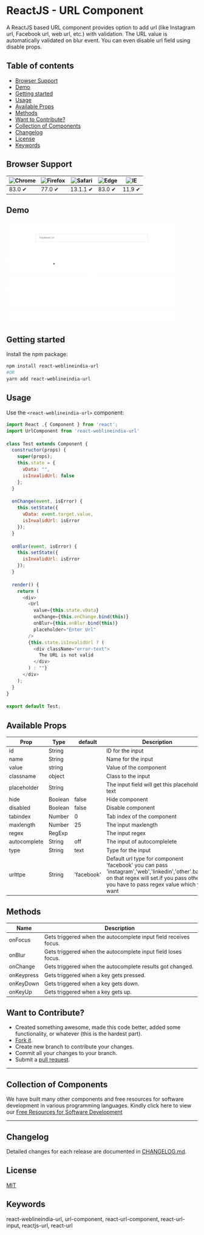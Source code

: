 # ReactJS - URL Component

A ReactJS based URL component provides option to add url (like Instagram url, Facebook url, web url, etc.) with validation. The URL value is automatically validated on blur event. You can even disable url field using disable props.

## Table of contents

- [Browser Support](#browser-support)
- [Demo](#demo)
- [Getting started](#getting-started)
- [Usage](#usage)
- [Available Props](#available-props)
- [Methods](#methods)
- [Want to Contribute?](#want-to-contribute)
- [Collection of Components](#collection-of-components)
- [Changelog](#changelog)
- [License](#license)
- [Keywords](#Keywords)

## Browser Support

| ![Chrome](https://raw.github.com/alrra/browser-logos/master/src/chrome/chrome_48x48.png) | ![Firefox](https://raw.github.com/alrra/browser-logos/master/src/firefox/firefox_48x48.png) | ![Safari](https://raw.github.com/alrra/browser-logos/master/src/safari/safari_48x48.png) | ![Edge](https://raw.github.com/alrra/browser-logos/master/src/edge/edge_48x48.png) | ![IE](https://raw.github.com/alrra/browser-logos/master/src/archive/internet-explorer_9-11/internet-explorer_9-11_48x48.png) |
| ---------------------------------------------------------------------------------------- | ------------------------------------------------------------------------------------------- | ---------------------------------------------------------------------------------------- | ---------------------------------------------------------------------------------- | ---------------------------------------------------------------------------------------------------------------------------- |
| 83.0 ✔                                                                                   | 77.0 ✔                                                                                      | 13.1.1 ✔                                                                                 | 83.0 ✔                                                                             | 11.9 ✔                                                                                                                       |

## Demo

[![](url.gif)](https://github.com/weblineindia/ReactJS-URL-Component/url.gif)

## Getting started

Install the npm package:

```bash
npm install react-weblineindia-url
#OR
yarn add react-weblineindia-url
```

## Usage

Use the `<react-weblineindia-url>` component:

```js
import React ,{ Component } from 'react';
import UrlComponent from 'react-weblineindia-url'

class Test extends Component {
  constructor(props) {
    super(props);
    this.state = {
      vData: "",
      isInvalidUrl: false
    };
  }

  onChange(event, isError) {
    this.setState({
      vData: event.target.value,
      isInvalidUrl: isError
    });
  }

  onBlur(event, isError) {
    this.setState({
      isInvalidUrl: isError
    });
  }

  render() {
    return (
      <div>
        <Url
          value={this.state.vData}
          onChange={this.onChange.bind(this)}
          onBlur={this.onBlur.bind(this)}
          placeholder="Enter Url"
        />
        {this.state.isInvalidUrl ? (
          <div className="error-text">
            The URL is not valid
          </div>
        ) : ""}
      </div>
    );
  }
}

export default Test;
```

## Available Props

| Prop           | Type    | default       | Description                                    |
| -------------- | ------- | -----------   | ---------------------------------------------- |
| id           | String    |               | ID for the input                               |
| name         | String    |               | Name for the input                             |
| value        | string    |               | Value of the component                         |
| classname    | object    |               | Class to the input                             |
| placeholder  | String    |               | The input field will get this placeholder text |
| hide         | Boolean   | false         | Hide component                                 |
| disabled     | Boolean   | false         | Disable component                              |
| tabindex     | Number    | 0             | Tab index of the component                     |
| maxlength    | Number    | 25            | The input maxlength                            |
| regex        | RegExp    |               | The input regex                                |
| autocomplete | String    | off           | The input of autocomplelete                    |
| type         | String    | text          | Type for the input                             |
| urlttpe      | String    | 'facebook'    | Default url type for component 'facebook' you can pass 'instagram','web','linkedin','other'.based on that regex will set.if you pass other you have to pass regex value which you want |

## Methods

| Name     | Description                                                      |
| -------- | ---------------------------------------------------------------- |
| onFocus    | Gets triggered when the autocomplete input field receives focus. |
| onBlur     | Gets triggered when the autocomplete input field loses focus.    |
| onChange   | Gets triggered when the autocomplete results got changed.        |
| onKeypress | Gets triggered when a key gets pressed.                          |
| onKeyDown  | Gets triggered when a key gets down.                             |
| onKeyUp    | Gets triggered when a key gets up.                               |

## Want to Contribute?

- Created something awesome, made this code better, added some functionality, or whatever (this is the hardest part).
- [Fork it](http://help.github.com/forking/).
- Create new branch to contribute your changes.
- Commit all your changes to your branch.
- Submit a [pull request](http://help.github.com/pull-requests/).

---

## Collection of Components

We have built many other components and free resources for software development in various programming languages. Kindly click here to view our [Free Resources for Software Development](https://www.weblineindia.com/software-development-resources.html)

---

## Changelog

Detailed changes for each release are documented in [CHANGELOG.md](./CHANGELOG.md).

## License

[MIT](LICENSE)

[mit]: https://github.com/weblineindia/ReactJS-URL-Component/blob/master/LICENSE

## Keywords


react-weblineindia-url, url-component, react-url-component, react-url-input, reactjs-url, react-url
